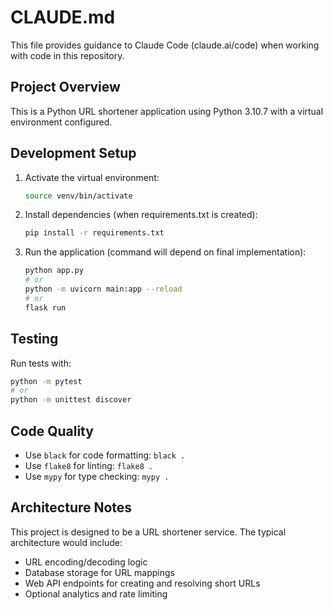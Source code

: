 # CLAUDE.md

This file provides guidance to Claude Code (claude.ai/code) when working with code in this repository.

## Project Overview

This is a Python URL shortener application using Python 3.10.7 with a virtual environment configured.

## Development Setup

1. Activate the virtual environment:
   ```bash
   source venv/bin/activate
   ```

2. Install dependencies (when requirements.txt is created):
   ```bash
   pip install -r requirements.txt
   ```

3. Run the application (command will depend on final implementation):
   ```bash
   python app.py
   # or
   python -m uvicorn main:app --reload
   # or
   flask run
   ```

## Testing

Run tests with:
```bash
python -m pytest
# or
python -m unittest discover
```

## Code Quality

- Use `black` for code formatting: `black .`
- Use `flake8` for linting: `flake8 .`
- Use `mypy` for type checking: `mypy .`

## Architecture Notes

This project is designed to be a URL shortener service. The typical architecture would include:
- URL encoding/decoding logic
- Database storage for URL mappings
- Web API endpoints for creating and resolving short URLs
- Optional analytics and rate limiting